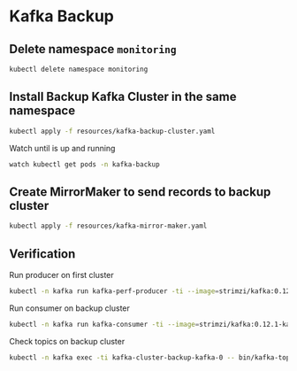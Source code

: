 # Kafka Backup

## Delete namespace `monitoring`

```sh
kubectl delete namespace monitoring
```

## Install Backup Kafka Cluster in the same namespace

```sh
kubectl apply -f resources/kafka-backup-cluster.yaml
```

Watch until is up and running

```sh
watch kubectl get pods -n kafka-backup
```

## Create MirrorMaker to send records to backup cluster

```sh
kubectl apply -f resources/kafka-mirror-maker.yaml
```

## Verification

Run producer on first cluster

```sh
kubectl -n kafka run kafka-perf-producer -ti --image=strimzi/kafka:0.12.1-kafka-2.2.1 --rm=true --restart=Never -- bin/kafka-producer-perf-test.sh --topic kafka-topic --num-records 10000 --record-size 100 --throughput 1000 --producer-props bootstrap.servers=kafka-cluster-kafka-bootstrap:9092
```

Run consumer on backup cluster

```sh
kubectl -n kafka run kafka-consumer -ti --image=strimzi/kafka:0.12.1-kafka-2.2.1 --rm=true --restart=Never -- bin/kafka-console-consumer.sh --bootstrap-server kafka-cluster-backup-kafka-bootstrap:9092 --topic kafka-topic --from-beginning --property "print.timestamp=true" --property "print.key=true"
```

Check topics on backup cluster

```sh
kubectl -n kafka exec -ti kafka-cluster-backup-kafka-0 -- bin/kafka-topics.sh --zookeeper localhost:2181 --list
```
